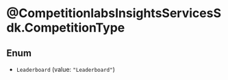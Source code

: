 # @CompetitionlabsInsightsServicesSdk.CompetitionType

## Enum


* `Leaderboard` (value: `"Leaderboard"`)


